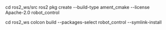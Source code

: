 cd ros2_ws/src
ros2 pkg create --build-type ament_cmake --license Apache-2.0 robot_control

cd ros2_ws
colcon build --packages-select robot_control --symlink-install
